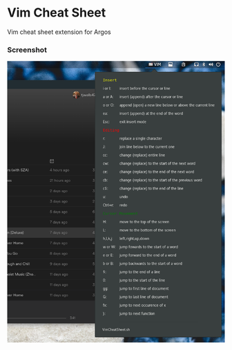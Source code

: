<h1>Vim Cheat Sheet</h1>
Vim cheat sheet extension for Argos


<h3>Screenshot</h3>
<img src="https://github.com/tjwells47/vimcheatSheet/blob/master/Screenshot.png?raw=true">
